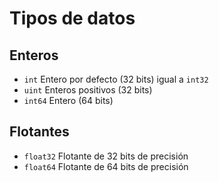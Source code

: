 # Tipos de datos

## Enteros

* `int` Entero por defecto (32 bits) igual a `int32`
* `uint` Enteros positivos (32 bits)
* `int64` Entero (64 bits)

## Flotantes

* `float32` Flotante de 32 bits de precisión
* `float64` Flotante de 64 bits de precisión
